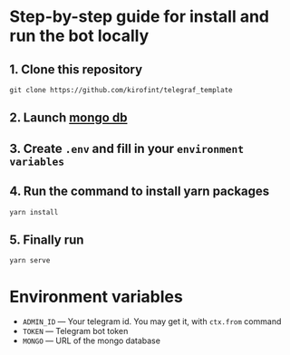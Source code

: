 # Step-by-step guide for install and run the bot locally

## 1. Clone this repository
```
git clone https://github.com/kirofint/telegraf_template
```
## 2. Launch [mongo db](https://www.mongodb.com/)
## 3. Create `.env` and fill in your `environment variables`
## 4. Run the command to install yarn packages
```
yarn install
```
## 5. Finally run
```
yarn serve
```

# Environment variables

- `ADMIN_ID` — Your telegram id. You may get it, with `ctx.from` command
- `TOKEN` — Telegram bot token
- `MONGO` — URL of the mongo database
